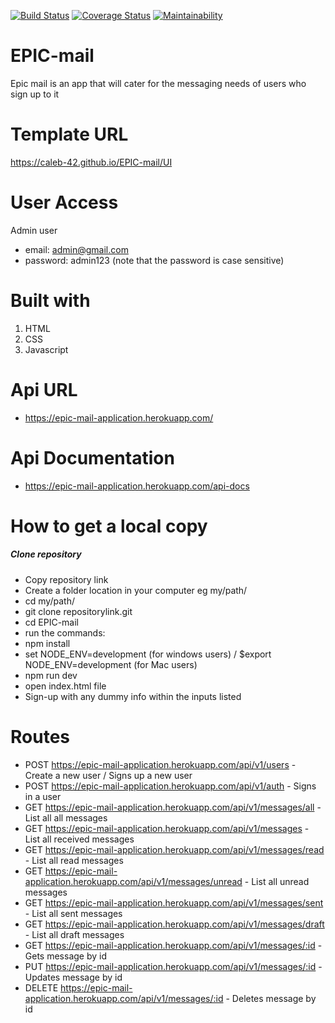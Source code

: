 [![Build Status](https://travis-ci.com/caleb-42/EPIC-mail.svg?branch=develop)](https://travis-ci.com/caleb-42/EPIC-mail)
[![Coverage Status](https://coveralls.io/repos/github/caleb-42/EPIC-mail/badge.svg?branch=develop)](https://coveralls.io/github/caleb-42/EPIC-mail?branch=develop)
[![Maintainability](https://api.codeclimate.com/v1/badges/def99768aa40062abf40/maintainability)](https://codeclimate.com/github/caleb-42/EPIC-mail/maintainability)

# EPIC-mail
Epic mail is an app that will cater for the messaging needs of users who sign up to it


# Template URL
https://caleb-42.github.io/EPIC-mail/UI

# User Access

Admin user

* email: admin@gmail.com
* password: admin123 (note that the password is case sensitive)

# Built with

1. HTML 
2. CSS
3. Javascript

# Api URL

- https://epic-mail-application.herokuapp.com/

# Api Documentation

- https://epic-mail-application.herokuapp.com/api-docs

# How to get a local copy

##### Clone repository
- Copy repository link
- Create a folder location in your computer eg my/path/
- cd my/path/
- git clone repositorylink.git
- cd EPIC-mail
- run the commands:
- npm install
- set NODE_ENV=development (for windows users) / $export NODE_ENV=development (for Mac users)
- npm run dev
- open index.html file
- Sign-up with any dummy info within the inputs listed

# Routes

- POST https://epic-mail-application.herokuapp.com/api/v1/users - Create a new user / Signs up a new user
- POST https://epic-mail-application.herokuapp.com/api/v1/auth - Signs in a user
- GET https://epic-mail-application.herokuapp.com/api/v1/messages/all - List all all messages
- GET https://epic-mail-application.herokuapp.com/api/v1/messages - List all received messages
- GET https://epic-mail-application.herokuapp.com/api/v1/messages/read - List all read messages
- GET https://epic-mail-application.herokuapp.com/api/v1/messages/unread - List all unread messages
- GET https://epic-mail-application.herokuapp.com/api/v1/messages/sent - List all sent messages
- GET https://epic-mail-application.herokuapp.com/api/v1/messages/draft - List all draft messages
- GET https://epic-mail-application.herokuapp.com/api/v1/messages/:id - Gets message by id
- PUT https://epic-mail-application.herokuapp.com/api/v1/messages/:id - Updates message by id
- DELETE https://epic-mail-application.herokuapp.com/api/v1/messages/:id - Deletes message by id
